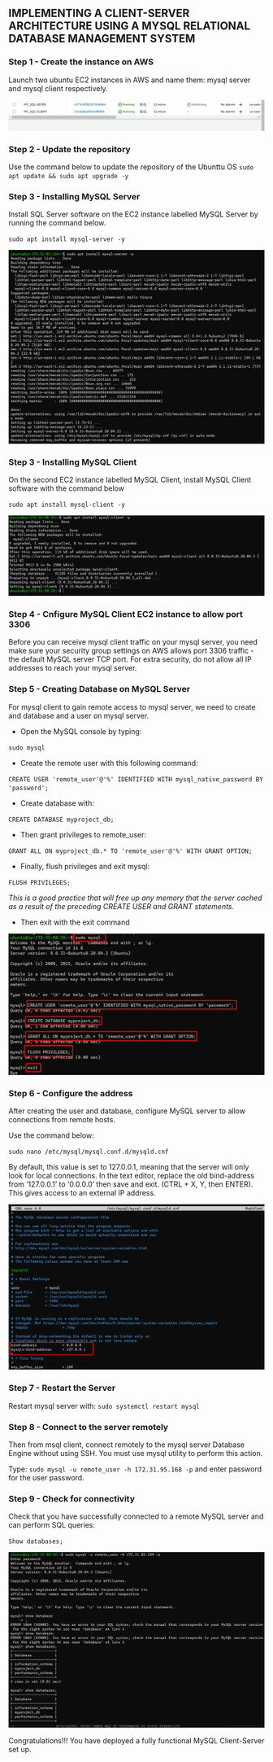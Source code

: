## IMPLEMENTING A CLIENT-SERVER ARCHITECTURE USING A MYSQL RELATIONAL DATABASE MANAGEMENT SYSTEM

###  Step 1 - Create the instance on AWS
Launch two ubuntu EC2 instances in AWS and name them: mysql server and mysql client respectively.

![Image](./Images/instances.png)

### Step 2 - Update the repository
Use the command below to update the repository of the Ubunttu OS
`sudo apt update && sudo apt upgrade -y` 

### Step 3 - Installing MySQL Server
Install SQL Server software on the EC2 instance labelled MySQL Server by running the command below.

`sudo apt install mysql-server -y`

![Image](./Images/mysql_server.png)

### Step 3 - Installing MySQL Client
On the second  EC2 instance labelled  MySQL Client, install MySQL Client software with the command below

`sudo apt install mysql-client -y`

![Image](./Images/mysql_server_client.png)

### Step 4 - Cnfigure MySQL Client EC2 instance to allow port 3306
Before you can receive mysql client traffic on your mysql server, you need make sure your security group settings on AWS allows port 3306 traffic - the default MySQL server TCP port. For extra security, do not allow all IP addresses to reach your mysql server.

### Step 5 - Creating Database on MySQL Server
For mysql client to gain remote access to mysql server, we need to create and database and a user on mysql server.

 - Open the MySQL console by typing:

`sudo mysql`

-  Create the remote user with this following command:

`CREATE USER 'remote_user'@'%' IDENTIFIED WITH mysql_native_password BY 'password';`

- Create database with:

`CREATE DATABASE myproject_db;`

- Then grant privileges to remote_user:

`GRANT ALL ON myproject_db.* TO 'remote_user'@'%' WITH GRANT OPTION;`

- Finally, flush privileges and exit mysql:

`FLUSH PRIVILEGES;`

*This is a good practice that will free up any memory that the server cached as a result of the preceding CREATE USER and GRANT statements.*

- Then exit with the exit command

![Image](./Images/sudo_mysql.png)

### Step 6 - Configure the address
After creating the user and database, configure MySQL server to allow connections from remote hosts.

Use the command below:

`sudo nano /etc/mysql/mysql.conf.d/mysqld.cnf`

By default, this value is set to 127.0.0.1, meaning that the server will only look for local connections. In the text editor, replace the old bind-address from ‘127.0.0.1’ to ‘0.0.0.0’ then save and exit. (CTRL + X, Y, then ENTER). This gives access to an external IP address.

![Image](./Images/binding_address.png)

### Step 7 - Restart the Server
Restart mysql server with: 
`sudo systemctl restart mysql`

### Step 8 - Connect to the server remotely
Then from msql client, connect remotely to the mysql server Database Engine without using SSH. You must use mysql utility to perform this action.

Type: `sudo mysql -u remote_user -h 172.31.95.168 -p` and enter password for the user password.

### Step 9 - Check  for connectivity
Check that you have successfully connected to a remote MySQL server and can perform SQL queries:

`Show databases;`

![Image](./Images/show_databases.png)

Congratulations!!! You have deployed a fully functional MySQL Client-Server set up.
